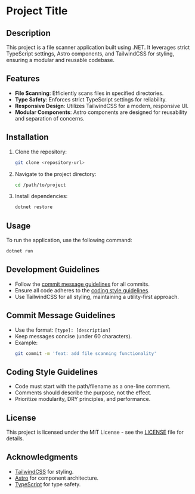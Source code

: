# Project Title

<!-- path/filename: README.md -->

## Description

This project is a file scanner application built using .NET. It leverages strict TypeScript settings, Astro components, and TailwindCSS for styling, ensuring a modular and reusable codebase.

## Features

- **File Scanning**: Efficiently scans files in specified directories.
- **Type Safety**: Enforces strict TypeScript settings for reliability.
- **Responsive Design**: Utilizes TailwindCSS for a modern, responsive UI.
- **Modular Components**: Astro components are designed for reusability and separation of concerns.

## Installation

1. Clone the repository:
   ```bash
   git clone <repository-url>
   ```
2. Navigate to the project directory:
   ```bash
   cd /path/to/project
   ```
3. Install dependencies:
   ```bash
   dotnet restore
   ```

## Usage

To run the application, use the following command:
```bash
dotnet run
```

## Development Guidelines

- Follow the [commit message guidelines](#commit-message-guidelines) for all commits.
- Ensure all code adheres to the [coding style guidelines](#coding-style-guidelines).
- Use TailwindCSS for all styling, maintaining a utility-first approach.

## Commit Message Guidelines

- Use the format: `[type]: [description]`
- Keep messages concise (under 60 characters).
- Example:
  ```bash
  git commit -m 'feat: add file scanning functionality'
  ```

## Coding Style Guidelines

- Code must start with the path/filename as a one-line comment.
- Comments should describe the purpose, not the effect.
- Prioritize modularity, DRY principles, and performance.

## License

This project is licensed under the MIT License - see the [LICENSE](LICENSE) file for details.

## Acknowledgments

- [TailwindCSS](https://tailwindcss.com/) for styling.
- [Astro](https://astro.build/) for component architecture.
- [TypeScript](https://www.typescriptlang.org/) for type safety.
